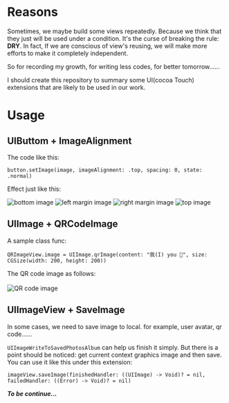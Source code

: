 # Reasons

Sometimes, we maybe build some views repeatedly. Because we think that they just will be used under a condition. It's the curse
of breaking the rule: <b>DRY</b>. In fact, If we are conscious of view's reusing, we will make more efforts to make it
completely independent.

So for recording my growth, for writing less codes, for better tomorrow......

I should create this repository to summary some UI(cocoa Touch) extensions that are likely to be used in our work. 

# Usage

## UIButtom + ImageAlignment

The code like this:

```
button.setImage(image, imageAlignment: .top, spacing: 0, state: .normal)
```

Effect just like this:

![bottom image](https://github.com/ZeroOnet/UIExtensions/blob/master/UIExtensions/Display/bottom.png)
![left margin image](https://github.com/ZeroOnet/UIExtensions/blob/master/UIExtensions/Display/leftMargin.png)
![right margin image](https://github.com/ZeroOnet/UIExtensions/blob/master/UIExtensions/Display/rightMargin.png)
![top image](https://github.com/ZeroOnet/UIExtensions/blob/master/UIExtensions/Display/top.png)

## UIImage + QRCodeImage

A sample class func:

```
QRImageView.image = UIImage.qrImage(content: "我(I) you 🤣", size: CGSize(width: 200, height: 200))
```

The QR code image as follows:<br></br>
![QR code image](https://github.com/ZeroOnet/UIExtensions/blob/master/UIExtensions/Display/QRCode.png)

## UIImageView + SaveImage

In some cases, we need to save image to local. for example, user avatar, qr code......

`UIImageWriteToSavedPhotosAlbum` can help us finish it simply. But there is a point should be noticed: get current context graphics image and then save. You can use it like this under this extension:

```
imageView.saveImage(finishedHandler: ((UIImage) -> Void)? = nil, failedHandler: ((Error) -> Void)? = nil)
```

<i><b>To be continue...</b></i>
